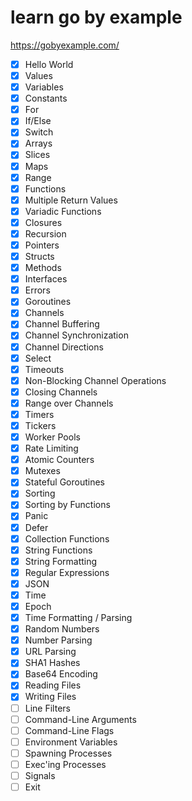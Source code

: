 # learn go by example
https://gobyexample.com/

- [x] Hello World 
- [x] Values
- [x] Variables
- [x] Constants
- [x] For
- [x] If/Else
- [x] Switch
- [x] Arrays
- [x] Slices
- [x] Maps
- [x] Range
- [x] Functions
- [x] Multiple Return Values
- [x] Variadic Functions
- [x] Closures
- [x] Recursion
- [x] Pointers
- [x] Structs
- [x] Methods
- [x] Interfaces
- [x] Errors
- [x] Goroutines
- [x] Channels
- [x] Channel Buffering
- [x] Channel Synchronization
- [x] Channel Directions
- [x] Select
- [x] Timeouts
- [x] Non-Blocking Channel Operations
- [x] Closing Channels
- [x] Range over Channels
- [x] Timers
- [x] Tickers
- [x] Worker Pools
- [x] Rate Limiting
- [x] Atomic Counters
- [x] Mutexes
- [x] Stateful Goroutines
- [x] Sorting
- [x] Sorting by Functions
- [x] Panic
- [x] Defer
- [x] Collection Functions
- [x] String Functions
- [x] String Formatting
- [x] Regular Expressions
- [x] JSON
- [x] Time
- [x] Epoch
- [x] Time Formatting / Parsing
- [x] Random Numbers
- [x] Number Parsing
- [x] URL Parsing
- [x] SHA1 Hashes
- [x] Base64 Encoding
- [x] Reading Files
- [x] Writing Files
- [ ] Line Filters
- [ ] Command-Line Arguments
- [ ] Command-Line Flags
- [ ] Environment Variables
- [ ] Spawning Processes
- [ ] Exec'ing Processes
- [ ] Signals
- [ ] Exit

